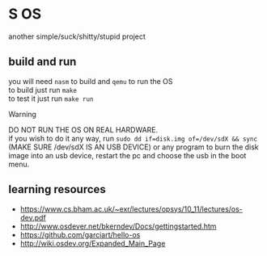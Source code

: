 # S OS
another simple/suck/shitty/stupid project  
## build and run
you will need `nasm` to build and `qemu` to run the OS  
to build just run `make`  
to test it just run `make run`
> [!WARNING]  
> DO NOT RUN THE OS ON REAL HARDWARE.  
> if you wish to do it any way, run `sudo dd if=disk.img of=/dev/sdX && sync` (MAKE SURE /dev/sdX IS AN USB DEVICE) or any program to burn the disk image into an usb device, restart the pc and choose the usb in the boot menu.
## learning resources
- https://www.cs.bham.ac.uk/~exr/lectures/opsys/10_11/lectures/os-dev.pdf
- http://www.osdever.net/bkerndev/Docs/gettingstarted.htm
- https://github.com/garciart/hello-os
- http://wiki.osdev.org/Expanded_Main_Page

